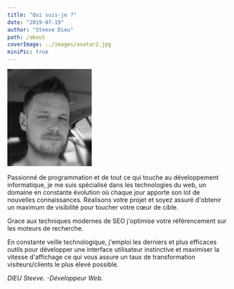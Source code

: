 ```yaml
---
title: "Qui suis-je ?"
date: "2019-07-19"
author: "Steeve Dieu"
path: /about
coverImage: ../images/avatar2.jpg
miniPic: true
---
```


![Ma tête](../images/avatar2.jpg)

Passionné de programmation et de tout ce qui touche au développement informatique, je me suis spécialisé dans les technologies du web, un domaine en constante évolution où chaque jour apporte son lot de nouvelles connaissances.
Réalisons votre projet et soyez assuré d'obtenir un maximum de visibilité pour toucher votre cœur de cible.

Grace aux techniques modernes de SEO j'optimise votre référencement sur les moteurs de recherche.

En constante veille technologique, j'emploi les derniers et plus efficaces outils pour développer une interface utilisateur instinctive et maximiser la vitesse d'affichage ce qui vous assure un taux de transformation visiteurs/clients le plus élevé possible.

*DIEU Steeve. -Développeur Web.*
